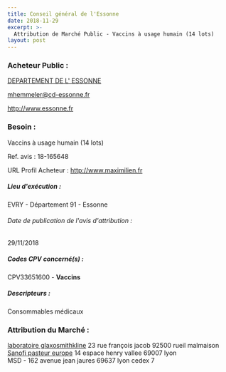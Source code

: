 ```yaml
---
title: Conseil général de l'Essonne
date: 2018-11-29
excerpt: >-
  Attribution de Marché Public - Vaccins à usage humain (14 lots)
layout: post
---
```


### Acheteur Public : 
<a href="/acheteur-137/siren-229102280"> DEPARTEMENT DE L' ESSONNE</a><br/>



mhemmeler@cd-essonne.fr


http://www.essonne.fr
### Besoin :

Vaccins à usage humain (14 lots)

Ref. avis : 18-165648

URL Profil Acheteur : http://www.maximilien.fr

##### Lieu d'exécution :

EVRY - Département 91 - Essonne

###### Date de publication de l'avis d'attribution : 
29/11/2018

##### Codes CPV concerné(s) :
CPV33651600 - **Vaccins** <br/>

##### Descripteurs :
Consommables médicaux <br/>

### Attribution du Marché :
<a href="/entreprise-573/siren-642041362"> laboratoire glaxosmithkline</a>    23 rue françois jacob 92500 rueil malmaison <br/>
<a href="/entreprise-579/siren-821177425"> Sanofi pasteur europe</a>    14 espace henry vallee 69007 lyon <br/>
MSD - 162 avenue jean jaures 69637 lyon cedex 7 <br/>
